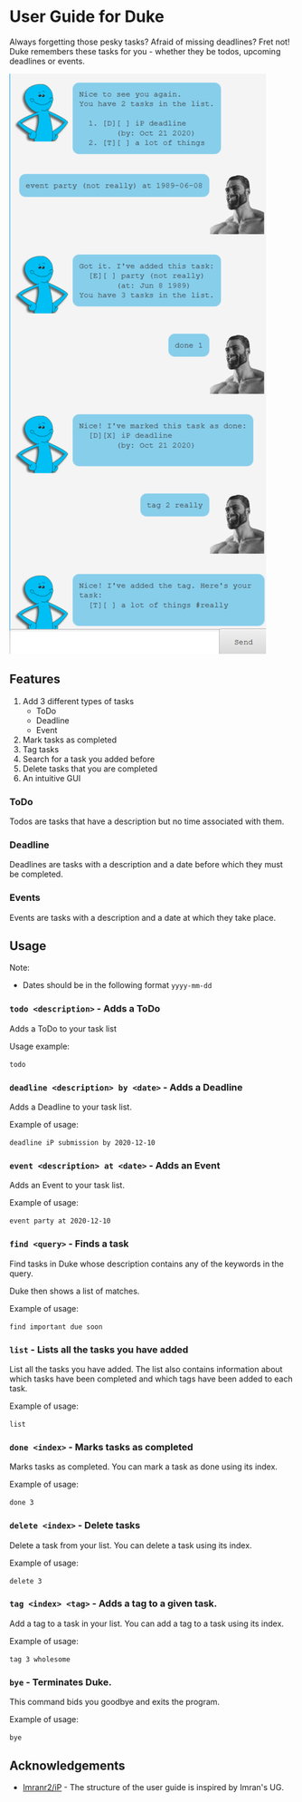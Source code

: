# User Guide for Duke
Always forgetting those pesky tasks? Afraid of missing deadlines? 
Fret not! Duke remembers these tasks for you - whether they be todos, upcoming deadlines or events.

<img src="Ui.png" alt=Duke GUI>

## Features
1. Add 3 different types of tasks 
   * ToDo
   * Deadline
   * Event
2. Mark tasks as completed
3. Tag tasks
4. Search for a task you added before
5. Delete tasks that you are completed
6. An intuitive GUI

### ToDo

Todos are tasks that have a description but no time associated with them.

### Deadline

Deadlines are tasks with a description and a date before which they must be completed.

### Events

Events are tasks with a description and a date at which they take place.


## Usage

Note: 
* Dates should be in the following format `yyyy-mm-dd`

### `todo <description>` - Adds a ToDo

Adds a ToDo to your task list

Usage example:

```todo ```


### `deadline <description> by <date>` - Adds a Deadline

Adds a Deadline to your task list.

Example of usage:

```deadline iP submission by 2020-12-10```


### `event <description> at <date>` - Adds an Event

Adds an Event to your task list.

Example of usage:

```event party at 2020-12-10```


### `find <query>` - Finds a task

Find tasks in Duke whose description contains any of the keywords in the query. 

Duke then shows a list of matches.

Example of usage:

```find important due soon```


### `list` - Lists all the tasks you have added

List all the tasks you have added. The list also contains information about which tasks have been completed and which tags have been added to each task.

Example of usage:

```list```


### `done <index>` - Marks tasks as completed

Marks tasks as completed. You can mark a task as done using its index.

Example of usage:

```done 3```


### `delete <index>` - Delete tasks

Delete a task from your list. You can delete a task using its index.

Example of usage:

```delete 3```


### `tag <index> <tag>` - Adds a tag to a given task.

Add a tag to a task in your list. You can add a tag to a task using its index.

Example of usage:

```tag 3 wholesome```


### `bye` - Terminates Duke.

This command bids you goodbye and exits the program.

Example of usage:

```bye```


## Acknowledgements
* [Imranr2/iP](https://github.com/Imranr2/ip) - The structure of the user guide is inspired by Imran's UG.
